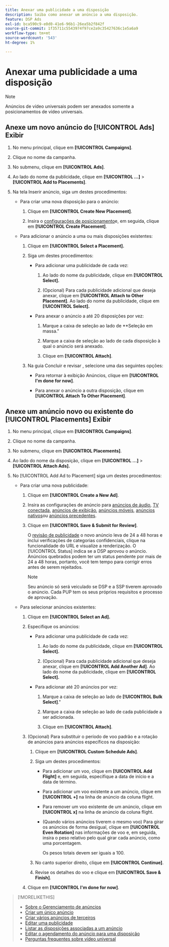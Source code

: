 ```yaml
---
title: Anexar uma publicidade a uma disposição
description: Saiba como anexar um anúncio a uma disposição.
feature: DSP Ads
exl-id: bca590c9-e0d0-41e6-96b1-26ea5b2f842f
source-git-commit: 1f35711c5543974f97ce2a9c35427636c1e5a6a9
workflow-type: tm+mt
source-wordcount: '543'
ht-degree: 1%

---
```


# Anexar uma publicidade a uma disposição

>[!NOTE]
>
>Anúncios de vídeo universais podem ser anexados somente a posicionamentos de vídeo universais.

## Anexe um novo anúncio do [!UICONTROL Ads] Exibir

1. No menu principal, clique em **[!UICONTROL Campaigns]**.

1. Clique no nome da campanha.

1. No submenu, clique em **[!UICONTROL Ads]**.

1. Ao lado do nome da publicidade, clique em  **[!UICONTROL ...]** > **[!UICONTROL Add to Placements]**.

1. Na tela Inserir anúncio, siga um destes procedimentos:

   * Para criar uma nova disposição para o anúncio:

      1. Clique em **[!UICONTROL Create New Placement]**.

      1. Insira o [configurações de posicionamento](/help/dsp/campaign-management/placements/placement-settings.md)e, em seguida, clique em **[!UICONTROL Create Placement]**.
   * Para adicionar o anúncio a uma ou mais disposições existentes:

      1. Clique em **[!UICONTROL Select a Placement].**

      1. Siga um destes procedimentos:

         * Para adicionar uma publicidade de cada vez:

            1. Ao lado do nome da publicidade, clique em **[!UICONTROL Select].**

            1. (Opcional) Para cada publicidade adicional que deseja anexar, clique em **[!UICONTROL Attach to Other Placement]**. Ao lado do nome da publicidade, clique em **[!UICONTROL Select].**
         * Para anexar o anúncio a até 20 disposições por vez:

            1. Marque a caixa de seleção ao lado de **Seleção em massa.&quot;

            1. Marque a caixa de seleção ao lado de cada disposição à qual o anúncio será anexado.

            1. Clique em **[!UICONTROL Attach]**.
      1. Na guia Concluir e revisar , selecione uma das seguintes opções:

         * Para retornar à exibição Anúncios, clique em **[!UICONTROL I'm done for now]**.

         * Para anexar o anúncio a outra disposição, clique em **[!UICONTROL Attach To Other Placement]**.




## Anexe um anúncio novo ou existente do [!UICONTROL Placements] Exibir

1. No menu principal, clique em **[!UICONTROL Campaigns]**.

1. Clique no nome da campanha.

1. No submenu, clique em **[!UICONTROL Placements]**.

1. Ao lado do nome da disposição, clique em  **[!UICONTROL ...]** > **[!UICONTROL Attach Ads].**

1. No [!UICONTROL Add Ad to Placement] siga um destes procedimentos:

   * Para criar uma nova publicidade:

      1. Clique em **[!UICONTROL Create a New Ad]**.

      1. Insira as configurações de anúncio para [anúncios de áudio](ad-settings-audio.md), [TV conectada](ad-settings-connected-tv.md), [anúncios de exibição](ad-settings-display.md), [anúncios móveis](ad-settings-mobile.md), [anúncios nativos](ad-settings-native.md)ou [anúncios precedentes](ad-settings-pre-roll.md).

      1. Clique em **[!UICONTROL Save & Submit for Review]**.

         O [revisão de publicidade](ad-about.md) o novo anúncio leva de 24 a 48 horas e inclui verificações de categorias confidenciais, clique na funcionalidade do URL e visualize a renderização. O [!UICONTROL Status] indica se a DSP aprovou o anúncio. Anúncios quebrados podem ter um status pendente por mais de 24 a 48 horas, portanto, você tem tempo para corrigir erros antes de serem rejeitados.

         >[!NOTE]
         >
         >Seu anúncio só será veiculado se DSP e a SSP tiverem aprovado o anúncio. Cada PUP tem os seus próprios requisitos e processo de aprovação.
   * Para selecionar anúncios existentes:

      1. Clique em **[!UICONTROL Select an Ad].**

      1. Especifique os anúncios:

         * Para adicionar uma publicidade de cada vez:

            1. Ao lado do nome da publicidade, clique em **[!UICONTROL Select].**

            1. (Opcional) Para cada publicidade adicional que deseja anexar, clique em **[!UICONTROL Add Another Ad]**. Ao lado do nome da publicidade, clique em **[!UICONTROL Select].**
         * Para adicionar até 20 anúncios por vez:

            1. Marque a caixa de seleção ao lado de **[!UICONTROL Bulk Select]**.&quot;

            1. Marque a caixa de seleção ao lado de cada publicidade a ser adicionada.

            1. Clique em **[!UICONTROL Attach]**.
      1. (Opcional) Para substituir o período de voo padrão e a rotação de anúncios para anúncios específicos na disposição:

         1. Clique em **[!UICONTROL Custom Schedule Ads]**.

         1. Siga um destes procedimentos:

            * Para adicionar um voo, clique em **[!UICONTROL Add Flight]** e, em seguida, especifique a data de início e a data de término.

            * Para adicionar um voo existente a um anúncio, clique em **[!UICONTROL +]** na linha de anúncio da coluna flight.

            * Para remover um voo existente de um anúncio, clique em **[!UICONTROL x]** na linha de anúncio da coluna flight.

            * (Quando vários anúncios tiverem o mesmo voo) Para girar os anúncios de forma desigual, clique em **[!UICONTROL Even Rotation]** nas informações de voo e, em seguida, insira o peso relativo pelo qual girar cada anúncio, como uma porcentagem.

               Os pesos totais devem ser iguais a 100.
         1. No canto superior direito, clique em **[!UICONTROL Continue]**.

         1. Revise os detalhes do voo e clique em **[!UICONTROL Save & Finish]**.
      1. Clique em **[!UICONTROL I'm done for now]**.






>[!MORELIKETHIS]
>
>* [Sobre o Gerenciamento de anúncios](ad-about.md)
>* [Criar um único anúncio](ad-create.md)
>* [Criar vários anúncios de terceiros](ad-create-multiple.md)
>* [Editar uma publicidade](ad-edit.md)
>* [Listar as disposições associadas a um anúncio](ad-list-placements.md)
>* [Editar o agendamento do anúncio para uma disposição](/help/dsp/campaign-management/placements/placement-edit-ad-schedule.md)
>* [Perguntas frequentes sobre vídeo universal](/help/dsp/campaign-management/faq-universal-video.md)

